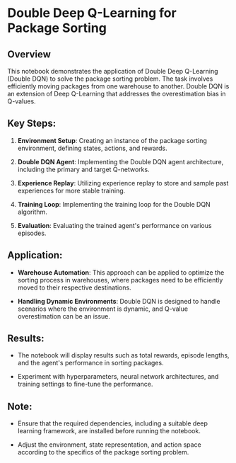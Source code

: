 # Double Deep Q-Learning for Package Sorting

## Overview

This notebook demonstrates the application of Double Deep Q-Learning (Double DQN) to solve the package sorting problem. The task involves efficiently moving packages from one warehouse to another. Double DQN is an extension of Deep Q-Learning that addresses the overestimation bias in Q-values.

## Key Steps:

1. **Environment Setup**: Creating an instance of the package sorting environment, defining states, actions, and rewards.

2. **Double DQN Agent**: Implementing the Double DQN agent architecture, including the primary and target Q-networks.

3. **Experience Replay**: Utilizing experience replay to store and sample past experiences for more stable training.

4. **Training Loop**: Implementing the training loop for the Double DQN algorithm.

5. **Evaluation**: Evaluating the trained agent's performance on various episodes.

## Application:

- **Warehouse Automation**: This approach can be applied to optimize the sorting process in warehouses, where packages need to be efficiently moved to their respective destinations.

- **Handling Dynamic Environments**: Double DQN is designed to handle scenarios where the environment is dynamic, and Q-value overestimation can be an issue.

## Results:

- The notebook will display results such as total rewards, episode lengths, and the agent's performance in sorting packages.

- Experiment with hyperparameters, neural network architectures, and training settings to fine-tune the performance.

## Note:

- Ensure that the required dependencies, including a suitable deep learning framework, are installed before running the notebook.

- Adjust the environment, state representation, and action space according to the specifics of the package sorting problem.

